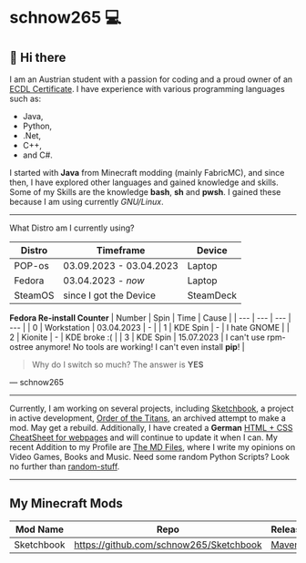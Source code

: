 # schnow265 💻

## 👋 Hi there

I am an Austrian student with a passion for coding and a proud owner of an [ECDL Certificate](https://icdl.org/). I have experience with various programming languages such as:

* Java,
* Python,
* .Net,
* C++,
* and C#.

I started with __Java__ from Minecraft modding (mainly FabricMC), and since then, I have explored other languages and gained knowledge and skills. Some of my Skills are the knowledge __bash__, __sh__ and __pwsh__. I gained these because I am using currently _GNU/Linux_. 

---

What Distro am I currently using?

| Distro  | Timeframe               | Device    |
| ------- | ----------------------- | --------- |
| POP-os  | 03.09.2023 - 03.04.2023 | Laptop    |
| Fedora  | 03.04.2023 - _now_     | Laptop    |
| SteamOS | since I got the Device  | SteamDeck |

**Fedora Re-install Counter**
| Number | Spin | Time | Cause |
| --- | --- | --- | --- |
| 0 | Workstation | 03.04.2023 | - |
| 1 | KDE Spin | - | I hate GNOME |
| 2 | Kionite | - | KDE broke :( |
| 3 | KDE Spin | 15.07.2023 | I can't use rpm-ostree anymore! No tools are working! I can't even install **pip**! |


> Why do I switch so much? The answer is **YES**

— schnow265

---

Currently, I am working on several projects, including [Sketchbook](https://github.com/schnow265/Sketchbook/), a project in active development, [Order of the Titans](https://github.com/schnow265/Order-of-the-Titans), an archived attempt to make a mod. May get a rebuild. Additionally, I have created a __German__ [HTML + CSS CheatSheet for webpages](https://github.com/schnow265/Cheat-sheet-of-Webpages) and will continue to update it when I can. My recent Addition to my Profile are [The MD Files](https://github.com/schnow265/the_md_files), where I write my opinions on Video Games, Books and Music. Need some random Python Scripts? Look no further than [random-stuff](https://github.com/schnow265/random-stuff).

---

## My Minecraft Mods

| Mod Name | Repo | Releases | Snapshots | Modrinth |
| --- | --- | --- | --- | --- |
| Sketchbook | https://github.com/schnow265/Sketchbook | [Maven](https://github.com/schnow265/Sketchbook/packages/1838831) | [Maven](https://github.com/schnow265/Sketchbook/packages/1839523) | [Releases](https://modrinth.com/mod/sketchbook) |
